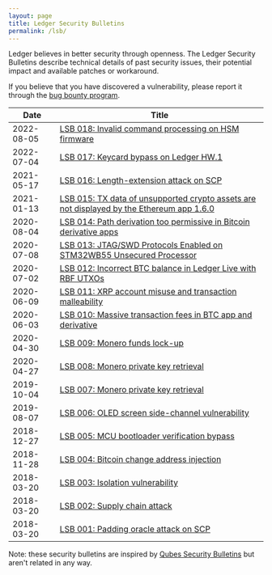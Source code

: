 ```yaml
---
layout: page
title: Ledger Security Bulletins
permalink: /lsb/
---
```


Ledger believes in better security through openness. The Ledger Security
Bulletins describe technical details of past security issues, their potential
impact and available patches or workaround.

If you believe that you have discovered a vulnerability, please report it
through the [bug bounty program](/bounty/).

| Date       | Title                                                           |
|------------|-----------------------------------------------------------------|
| 2022-08-05 | [LSB 018: Invalid command processing on HSM firmware](018)      |
| 2022-07-04 | [LSB 017: Keycard bypass on Ledger HW.1](017)                   |
| 2021-05-17 | [LSB 016: Length-extension attack on SCP](016)                  |
| 2021-01-13 | [LSB 015: TX data of unsupported crypto assets are not displayed by the Ethereum app 1.6.0](015) |
| 2020-08-04 | [LSB 014: Path derivation too permissive in Bitcoin derivative apps](014) |
| 2020-07-08 | [LSB 013: JTAG/SWD Protocols Enabled on STM32WB55 Unsecured Processor](013) |
| 2020-07-02 | [LSB 012: Incorrect BTC balance in Ledger Live with RBF UTXOs](012) |
| 2020-06-09 | [LSB 011: XRP account misuse and transaction malleability](011) |
| 2020-06-03 | [LSB 010: Massive transaction fees in BTC app and derivative](010) |
| 2020-04-30 | [LSB 009: Monero funds lock-up](009)                            |
| 2020-04-27 | [LSB 008: Monero private key retrieval](008)                    |
| 2019-10-04 | [LSB 007: Monero private key retrieval](007)                    |
| 2019-08-07 | [LSB 006: OLED screen side-channel vulnerability](006)          |
| 2018-12-27 | [LSB 005: MCU bootloader verification bypass](005)              |
| 2018-11-28 | [LSB 004: Bitcoin change address injection](004)                |
| 2018-03-20 | [LSB 003: Isolation vulnerability](003)                         |
| 2018-03-20 | [LSB 002: Supply chain attack](002)                             |
| 2018-03-20 | [LSB 001: Padding oracle attack on SCP](001)                    |

Note: these security bulletins are inspired by
[Qubes Security Bulletins](https://www.qubes-os.org/security/bulletins/) but
aren't related in any way.
